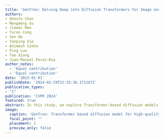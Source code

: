 ```yaml
---
title: 'GenTron: Delving Deep into Diffusion Transformers for Image and Video Generation'
authors:
- Shoufa Chen
- Mengmeng Xu
- Jiawei Ren
- Yuren Cong
- Sen He
- Yanping Xie
- Animesh Sinha
- Ping Luo
- Tao Xiang
- Juan-Manuel Perez-Rua
author_notes:
  - 'Equal contribution'
  - 'Equal contribution'
date: '2023-01-01'
publishDate: '2024-02-29T22:35:36.171167Z'
publication_types:
- "1"
publication: 'CVPR 2024'
featured: true
abstract: In this study, we explore Transformer-based diffusion models for image and video generation. Despite the dominance of Transformer architectures in various fields due to their flexibility and scalability, the visual generative domain primarily utilizes CNN-based U-Net architectures, particularly in diffusion-based models. We introduce GenTron, a family of Generative models employing Transformer-based diffusion, to address this gap. Our initial step was to adapt Diffusion Transformers (DiTs) from class to text conditioning, a process involving thorough empirical exploration of the conditioning mechanism. We then scale GenTron from approximately 900M to over 3B parameters, observing significant improvements in visual quality. Furthermore, we extend GenTron to text-to-video generation, incorporating novel motion-free guidance to enhance video quality. In human evaluations against SDXL, GenTron achieves a 51.1% win rate in visual quality (with a 19.8% draw rate), and a 42.3% win rate in text alignment (with a 42.9% draw rate). GenTron also excels in the T2I-CompBench, underscoring its strengths in compositional generation. We believe this work will provide meaningful insights and serve as a valuable reference for future research.
image:
  caption: 'GenTron: Transformer based diffusion model for high-quality text-to-image/video generation.'
  focal_point: ""
  placement: 2
  preview_only: false
---
```

